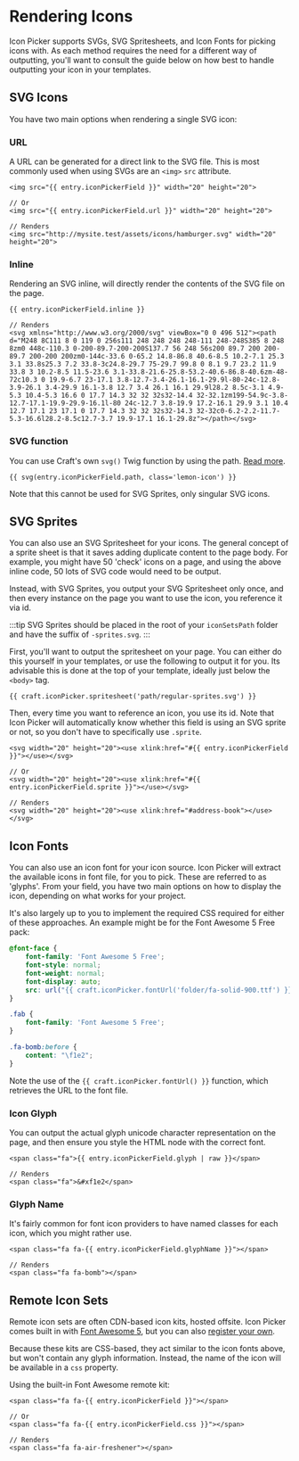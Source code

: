 # Rendering Icons
Icon Picker supports SVGs, SVG Spritesheets, and Icon Fonts for picking icons with. As each method requires the need for a different way of outputting, you'll want to consult the guide below on how best to handle outputting your icon in your templates.

## SVG Icons
You have two main options when rendering a single SVG icon:

### URL
A URL can be generated for a direct link to the SVG file. This is most commonly used when using SVGs are an `<img>` `src` attribute.

```twig
<img src="{{ entry.iconPickerField }}" width="20" height="20">

// Or
<img src="{{ entry.iconPickerField.url }}" width="20" height="20">

// Renders
<img src="http://mysite.test/assets/icons/hamburger.svg" width="20" height="20">
```

### Inline
Rendering an SVG inline, will directly render the contents of the SVG file on the page.

```twig
{{ entry.iconPickerField.inline }}

// Renders
<svg xmlns="http://www.w3.org/2000/svg" viewBox="0 0 496 512"><path d="M248 8C111 8 0 119 0 256s111 248 248 248 248-111 248-248S385 8 248 8zm0 448c-110.3 0-200-89.7-200-200S137.7 56 248 56s200 89.7 200 200-89.7 200-200 200zm0-144c-33.6 0-65.2 14.8-86.8 40.6-8.5 10.2-7.1 25.3 3.1 33.8s25.3 7.2 33.8-3c24.8-29.7 75-29.7 99.8 0 8.1 9.7 23.2 11.9 33.8 3 10.2-8.5 11.5-23.6 3.1-33.8-21.6-25.8-53.2-40.6-86.8-40.6zm-48-72c10.3 0 19.9-6.7 23-17.1 3.8-12.7-3.4-26.1-16.1-29.9l-80-24c-12.8-3.9-26.1 3.4-29.9 16.1-3.8 12.7 3.4 26.1 16.1 29.9l28.2 8.5c-3.1 4.9-5.3 10.4-5.3 16.6 0 17.7 14.3 32 32 32s32-14.4 32-32.1zm199-54.9c-3.8-12.7-17.1-19.9-29.9-16.1l-80 24c-12.7 3.8-19.9 17.2-16.1 29.9 3.1 10.4 12.7 17.1 23 17.1 0 17.7 14.3 32 32 32s32-14.3 32-32c0-6.2-2.2-11.7-5.3-16.6l28.2-8.5c12.7-3.7 19.9-17.1 16.1-29.8z"></path></svg>
```

### SVG function
You can use Craft's own `svg()` Twig function by using the path. [Read more](https://craftcms.com/docs/4.x/functions.html#svg).

```twig
{{ svg(entry.iconPickerField.path, class='lemon-icon') }}
```

Note that this cannot be used for SVG Sprites, only singular SVG icons.

## SVG Sprites
You can also use an SVG Spritesheet for your icons. The general concept of a sprite sheet is that it saves adding duplicate content to the page body. For example, you might have 50 'check' icons on a page, and using the above inline code, 50 lots of SVG code would need to be output.

Instead, with SVG Sprites, you output your SVG Spritesheet only once, and then every instance on the page you want to use the icon, you reference it via id.

:::tip
SVG Sprites should be placed in the root of your `iconSetsPath` folder and have the suffix of `-sprites.svg`.
:::

First, you'll want to output the spritesheet on your page. You can either do this yourself in your templates, or use the following to output it for you. Its advisable this is done at the top of your template, ideally just below the `<body>` tag.

```twig
{{ craft.iconPicker.spritesheet('path/regular-sprites.svg') }}
```

Then, every time you want to reference an icon, you use its id. Note that Icon Picker will automatically know whether this field is using an SVG sprite or not, so you don't have to specifically use `.sprite`.

```twig
<svg width="20" height="20"><use xlink:href="#{{ entry.iconPickerField }}"></use></svg>

// Or
<svg width="20" height="20"><use xlink:href="#{{ entry.iconPickerField.sprite }}"></use></svg>

// Renders
<svg width="20" height="20"><use xlink:href="#address-book"></use></svg>
```

## Icon Fonts
You can also use an icon font for your icon source. Icon Picker will extract the available icons in font file, for you to pick. These are referred to as 'glyphs'. From your field, you have two main options on how to display the icon, depending on what works for your project.

It's also largely up to you to implement the required CSS required for either of these approaches. An example might be for the Font Awesome 5 Free pack:

```css
@font-face {
    font-family: 'Font Awesome 5 Free';
    font-style: normal;
    font-weight: normal;
    font-display: auto;
    src: url("{{ craft.iconPicker.fontUrl('folder/fa-solid-900.ttf') }}");
}

.fab {
    font-family: 'Font Awesome 5 Free'; 
}

.fa-bomb:before {
    content: "\f1e2";
}
```

Note the use of the `{{ craft.iconPicker.fontUrl() }}` function, which retrieves the URL to the font file.

### Icon Glyph
You can output the actual glyph unicode character representation on the page, and then ensure you style the HTML node with the correct font.

```twig
<span class="fa">{{ entry.iconPickerField.glyph | raw }}</span>

// Renders
<span class="fa">&#xf1e2</span>
```

### Glyph Name
It's fairly common for font icon providers to have named classes for each icon, which you might rather use.

```twig
<span class="fa fa-{{ entry.iconPickerField.glyphName }}"></span>

// Renders
<span class="fa fa-bomb"></span>
```

## Remote Icon Sets
Remote icon sets are often CDN-based icon kits, hosted offsite. Icon Picker comes built in with [Font Awesome 5](https://fontawesome.com/), but you can also [register your own](docs:developers/icon-sources).

Because these kits are CSS-based, they act similar to the icon fonts above, but won't contain any glyph information. Instead, the name of the icon will be available in a `css` property.

Using the built-in Font Awesome remote kit:

```twig
<span class="fa fa-{{ entry.iconPickerField }}"></span>

// Or
<span class="fa fa-{{ entry.iconPickerField.css }}"></span>

// Renders
<span class="fa fa-air-freshener"></span>
```

